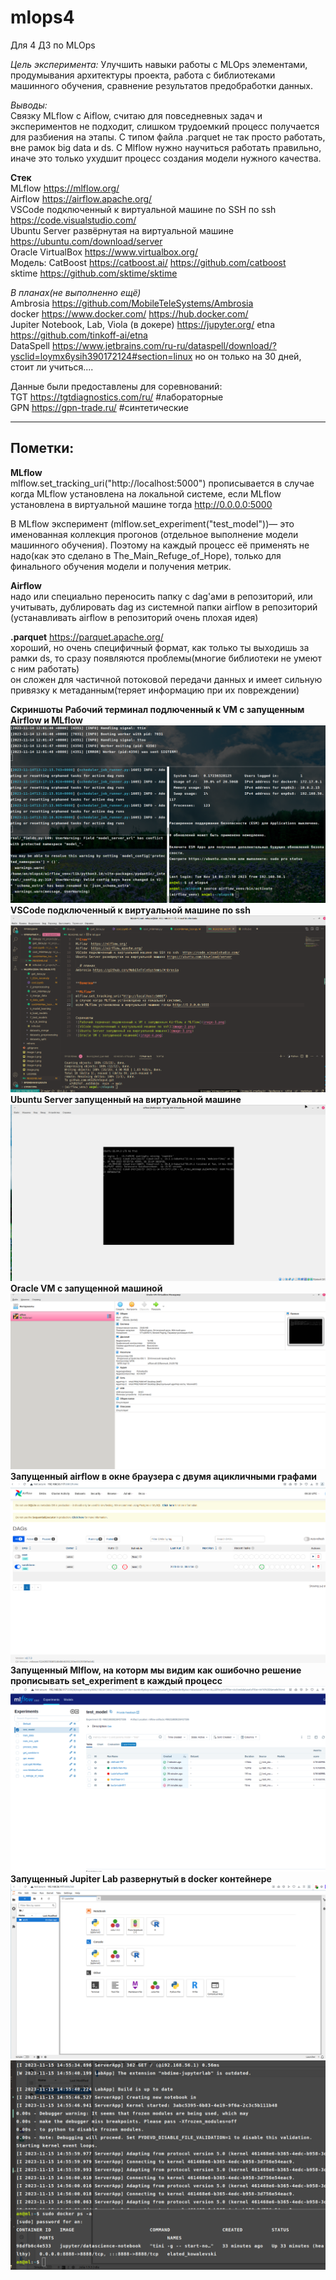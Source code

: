 # mlops4
Для 4 ДЗ по MLOps

_Цель эксперимента:_ Улучшить навыки работы с MLOps элементами, продумывания архитектуры проекта, работа с библиотеками машинного обучения, сравнение результатов предобработки данных. 

_Выводы:_  
Связку MLflow с Aiflow, считаю для повседневных задач и экспериментов не подходит, слишком трудоемкий процесс получается для разбиения на этапы.
С типом файла .parquet не так просто работать, вне рамок big data и ds.
С Mlflow нужно научиться работать правильно, иначе это только ухудшит процесс создания модели нужного качества.  

**Стек**  
MLflow  https://mlflow.org/  
Airflow  https://airflow.apache.org/  
VSCode подключенный к виртуальной машине по SSH по ssh  https://code.visualstudio.com/    
Ubuntu Server развёрнутая на виртуальной машине https://ubuntu.com/download/server  
Oracle VirtualBox https://www.virtualbox.org/  
Модель: CatBoost https://catboost.ai/   https://github.com/catboost  
sktime https://github.com/sktime/sktime

 _В планах(не выполненно ещё)_  
Ambrosia https://github.com/MobileTeleSystems/Ambrosia  
docker https://www.docker.com/  https://hub.docker.com/  
Jupiter Notebook, Lab, Viola (в докере) https://jupyter.org/
etna https://github.com/tinkoff-ai/etna  
DataSpell https://www.jetbrains.com/ru-ru/dataspell/download/?ysclid=loymx6ysih390172124#section=linux но он только на 30 дней, стоит ли учиться....

Данные были предоставлены для соревнований:  
TGT https://tgtdiagnostics.com/ru/ #лабораторные  
GPN https://gpn-trade.ru/ #синтетические

---
**Пометки:**  
---  


**MLflow**  
mlflow.set_tracking_uri("http://localhost:5000") прописывается 
в случае когда MLflow установлена на локальной системе,
если MLflow установлена в виртуальной машине тогда http://0.0.0.0:5000  

В MLflow эксперимент (mlflow.set_experiment("test_model"))— это именованная коллекция прогонов (отдельное выполнение модели машинного обучения). Поэтому на каждый процесс её применять не надо(как это сделано в The_Main_Refuge_of_Hope), только для финального обучения модели и получения метрик.

**Airflow**  
надо или специально переносить папку с dag'ами в репозиторий, или учитывать, дублировать dag из системной папки airflow в репозиторий (устанавливать airflow в репозиторий очень плохая идея)

**.parquet**   https://parquet.apache.org/  
хороший, но очень специфичный формат, как только ты выходишь за рамки ds,
то сразу появляются проблемы(многие библиотеки не умеют с ним работать)  
он сложен для частичной потоковой передачи данных и имеет сильную привязку к метаданным(теряет информацию при их повреждении)

**Скриншоты**
**Рабочий терминал подлюченный к VM с запущенным Airflow и MLflow**
![Рабочий терминал подлюченный к VM с запущенным Airflow и MLflow](image-1.png)
**VSСode подключенный к виртуальной машине по ssh**
![VSСode подключенный к виртуальной машине по ssh](image-5.png)
**Ubuntu Server запущенный на виртуальной машине**
![Ubuntu Server запущенный на виртуальной машине](image-3.png)
**Oracle VM с запущенной машиной**
![Oracle VM с запущенной машиной](image-4.png)
**Запущенный airflow в окне браузера с двумя ацикличными графами**
![Запущенный airflow в окне браузера с двумя ацикличными графами](image.png)
**Запущенный Mlflow, на которм мы видим как ошибочно решение прописывать set_experiment в каждый процесс**
![Запущенный Mlflow, на которм мы видим как ошибочно решение прописывать set_experiment в каждый процесс](image-2.png)
**Запущенный Jupiter Lab развернутый в docker контейнере**
![Запущенный Jupiter Lab развернутый в docker контейнере](image-6.png)
![Терминал с запущенным Jupiter Lab в docker контейнере](image-7.png)